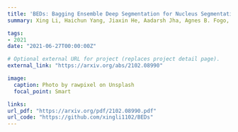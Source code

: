 ```yaml
---
title: 'BEDs: Bagging Ensemble Deep Segmentation for Nucleus Segmentation with Testing Stage Stain Augmentation'
summary: Xing Li, Haichun Yang, Jiaxin He, Aadarsh Jha, Agnes B. Fogo, Lee E. Wheless, Shilin Zhao, **Yuankai Huo** <br> ***ISBI*** **(2021)** 

tags:
- 2021
date: "2021-06-27T00:00:00Z"

# Optional external URL for project (replaces project detail page).
external_link: "https://arxiv.org/abs/2102.08990"

image:
  caption: Photo by rawpixel on Unsplash
  focal_point: Smart

links:
url_pdf: "https://arxiv.org/pdf/2102.08990.pdf"
url_code: "https://github.com/xingli1102/BEDs"
---
```


